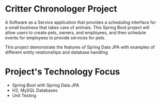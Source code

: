 # Critter Chronologer Project

A Software as a Service application that provides a scheduling interface for a small business that takes care of animals. This Spring Boot project will allow users to create pets, owners, and employees, and then schedule events for employees to provide services for pets.

This project demonstrate the features of Spring Data JPA with examples of different entity relationships and database handling

# Project's Technology Focus

- Spring Boot with Spring Data JPA
- H2, MySQL Databases
- Unit Testing
